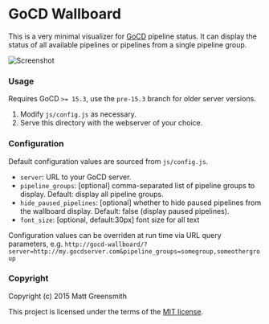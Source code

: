 # GoCD Wallboard

This is a very minimal visualizer for [GoCD](http://go.cd) pipeline status. It can display the status of all available pipelines or pipelines from a single pipeline group.

![Screenshot](/screenshot.png?raw=true)

### Usage

Requires GoCD `>= 15.3`, use the `pre-15.3` branch for older server versions.

1. Modify `js/config.js` as necessary.
2. Serve this directory with the webserver of your choice.

### Configuration

Default configuration values are sourced from `js/config.js`.

- `server`: URL to your GoCD server.
- `pipeline_groups`: [optional] comma-separated list of pipeline groups to display. Default: display all pipeline groups.
- `hide_paused_pipelines`: [optional] whether to hide paused pipelines from the wallboard display. Default: false (display paused pipelines).
- `font_size`: [optional, default:30px] font size for all text

Configuration values can be overriden at run time via URL query parameters, e.g. `http://gocd-wallboard/?server=http://my.gocdserver.com&pipeline_groups=somegroup,someothergroup`

### Copyright

Copyright (c) 2015 Matt Greensmith

This project is licensed under the terms of the [MIT license](/LICENSE.txt).
